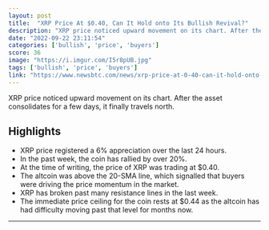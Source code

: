 ```yaml
---
layout: post
title:  "XRP Price At $0.40, Can It Hold onto Its Bullish Revival?"
description: "XRP price noticed upward movement on its chart. After the asset consolidates for a few days, it finally travels north."
date: "2022-09-22 23:11:54"
categories: ['bullish', 'price', 'buyers']
score: 36
image: "https://i.imgur.com/I5r8pUB.jpg"
tags: ['bullish', 'price', 'buyers']
link: "https://www.newsbtc.com/news/xrp-price-at-0-40-can-it-hold-onto-its-bullish-revival/"
---
```


XRP price noticed upward movement on its chart. After the asset consolidates for a few days, it finally travels north.

## Highlights

- XRP price registered a 6% appreciation over the last 24 hours.
- In the past week, the coin has rallied by over 20%.
- At the time of writing, the price of XRP was trading at $0.40.
- The altcoin was above the 20-SMA line, which signalled that buyers were driving the price momentum in the market.
- XRP has broken past many resistance lines in the last week.
- The immediate price ceiling for the coin rests at $0.44 as the altcoin has had difficulty moving past that level for months now.

---
